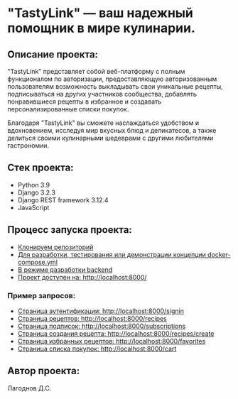 # "TastyLink" — ваш надежный помощник в мире кулинарии.

## Описание проекта:
"TastyLink" представляет собой веб-платформу с полным функционалом по авторизации, предоставляющую авторизованным пользователям возможность выкладывать свои уникальные рецепты, подписываться на других участников сообщества, добавлять понравившиеся рецепты в избранное и создавать персонализированные списки покупок.

Благодаря "TastyLink" вы сможете наслаждаться удобством и вдохновением, исследуя мир вкусных блюд и деликатесов, а также делиться своими кулинарными шедеврами с другими любителями гастрономии.

## Стек проекта:
- Python 3.9
- Django 3.2.3
- Django REST framework 3.12.4
- JavaScript

## Процесс запуска проекта:
- [Клонируем репозиторий](https://github.com/lagodmi/foodgram-project-react.git)
- [Для разработки, тестирования или демонстрации концепции docker-compose.yml](README/docker.md)
- [В режиме разработки backend](README/develop.md)
- [Проект доступен на: http://localhost:8000/](http://localhost:8000/)
### Пример запросов:
- [Страница аутентификации: http://localhost:8000/signin](http://localhost:8000/signin)
- [Страница рецептов: http://localhost:8000/recipes](http://localhost:8000/recipes)
- [Страница подписок: http://localhost:8000/subscriptions](http://localhost:8000/subscriptions)
- [Страница создания рецепта: http://localhost:8000/recipes/create](http://localhost:8000/recipes/create)
- [Страница избранных рецептов: http://localhost:8000/favorites](http://localhost:8000/favorites)
- [Страница списка покупок: http://localhost:8000/cart](http://localhost:8000/cart)
## Автор проекта:
Лагоднов Д.С.
